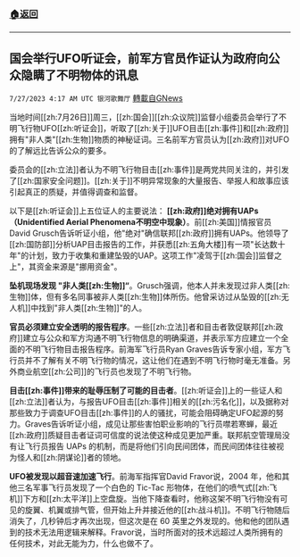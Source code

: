 ###  [:house:返回](README.md)
---


## 国会举行UFO听证会，前军方官员作证认为政府向公众隐瞒了不明物体的讯息
`7/27/2023 4:17 AM UTC 银河歌舞厅` [轉載自GNews](https://gnews.org/articles/1491106)

当地时间[[zh:7月26日]]周三，[[zh:国会]][[zh:众议院]]监督小组委员会举行了不明飞行物UFO[[zh:听证会]]，听取了[[zh:关于]]UFO目击[[zh:事件]]和[[zh:政府]]拥有"非人类"[[zh:生物]]物质的神秘证词。三名前军方官员认为[[zh:政府]]对UFO的了解远比告诉公众的要多。

委员会的[[zh:立法]]者认为不明飞行物目击[[zh:事件]]是两党共同关注的，并引发了[[zh:国家安全问题]]。[[zh:关于]]不明异常现象的大量报告、举报人和故事应该引起真正的质疑，并值得调查和监督。

以下是[[zh:听证会]]上五位证人的主要说法：
**[[zh:政府]]绝对拥有UAPs（Unidentified Aerial Phenomena不明空中现象）**。前[[zh:美国]]情报官员David Grusch告诉听证小组，他"绝对"确信联邦[[zh:政府]]拥有UAPs。他领导了[[zh:国防部]]分析UAP目击报告的工作，并获悉[[zh:五角大楼]]有一项"长达数十年"的计划，致力于收集和重建坠毁的UAP。这项工作"凌驾于[[zh:国会]]监督之上"，其资金来源是"挪用资金"。

**坠机现场发现 "非人类[[zh:生物]]“**。Grusch强调，他本人并未发现过非人类[[zh:生物]]体，但有多名同事被非人类[[zh:生物]]体所伤。他曾采访过从坠毁的[[zh:无人机]]中找到"非人类[[zh:生物]]"的人。

**官员必须建立安全透明的报告程序**。一些[[zh:立法]]者和目击者敦促联邦[[zh:政府]]建立与公众和军方沟通不明飞行物信息的明确渠道，并表示军方应建立一个全面的不明飞行物目击报告程序。前海军飞行员Ryan Graves告诉专家小组，军方飞行员并不了解有关不明飞行物的情况，这让他们在遇到不明飞行物时毫无准备。另外商业航空[[zh:公司]]的飞行员也发现了不明飞行物。

**目击[[zh:事件]]带来的耻辱压制了可能的目击者**。[[zh:听证会]]上的一些证人和[[zh:立法]]者认为，与报告UFO目击[[zh:事件]]相关的[[zh:污名化]]，以及据称对那些致力于调查UFO目击[[zh:事件]]的人的骚扰，可能会阻碍确定UFO起源的努力。Graves告诉听证小组，成见让那些害怕职业影响的飞行员噤若寒蝉，最近[[zh:政府]]质疑目击者证词可信度的说法使这种成见更加严重。联邦航空管理局没有让飞行员报告 UAPs 的机制，而是将他们引向民间团体，而民间团体往往被视为怪人和[[zh:阴谋论]]者的领地。

**UFO被发现以超音速加速飞行**。前海军指挥官David Fravor说，2004 年，他和其他三名军事飞行员发现了一个白色的 Tic-Tac 形物体，在他们的喷气式[[zh:飞机]]下方和[[zh:太平洋]]上空盘旋。当他下降查看时，他称这架不明飞行物没有可见的旋翼、机翼或排气管，但开始上升并接近他的[[zh:战斗机]]。不明飞行物随后消失了，几秒钟后才再次出现，但这次是在 60 英里之外发现的。他和他的团队遇到的技术无法用逻辑来解释。Fravor说，当时所面对的技术远超过人类所拥有的任何技术，对此无能为力，什么也做不了。
